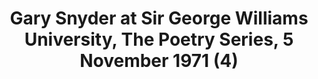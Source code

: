 ---
layout: manifest
title: Gary Snyder at Sir George Williams University, The Poetry Series, 5 November
  1971 (4)
manifest_name: gary-snyder-at-sir-george-williams-university-the-poetry-series-5-november-1971-4-

---